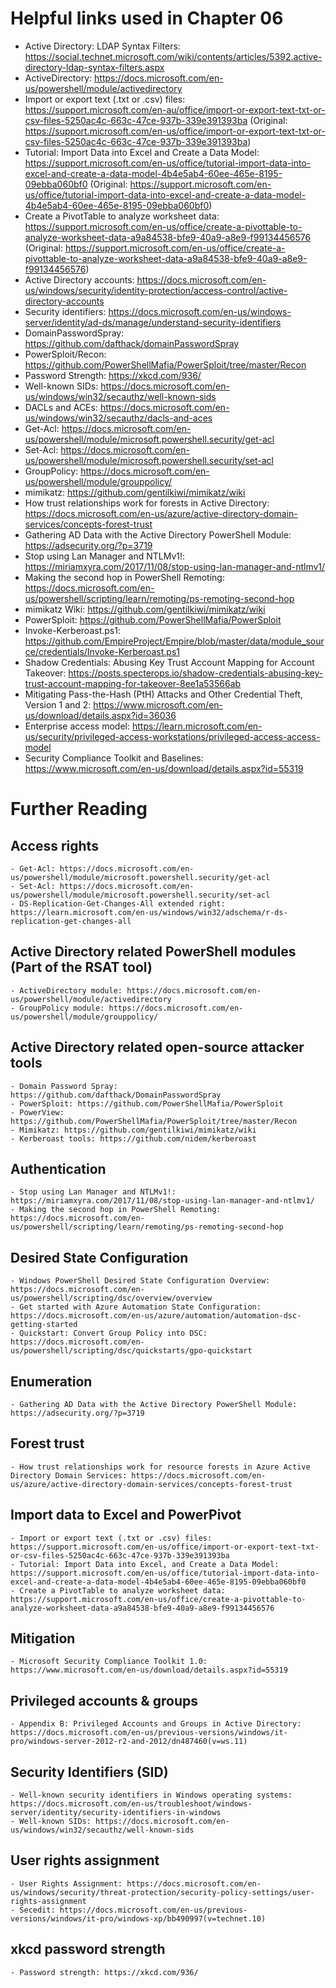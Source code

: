 # Helpful links used in Chapter 06
- Active Directory: LDAP Syntax Filters: https://social.technet.microsoft.com/wiki/contents/articles/5392.active-directory-ldap-syntax-filters.aspx
- ActiveDirectory: https://docs.microsoft.com/en-us/powershell/module/activedirectory
- Import or export text (.txt or .csv) files: https://support.microsoft.com/en-au/office/import-or-export-text-txt-or-csv-files-5250ac4c-663c-47ce-937b-339e391393ba (Original: https://support.microsoft.com/en-us/office/import-or-export-text-txt-or-csv-files-5250ac4c-663c-47ce-937b-339e391393ba)
- Tutorial: Import Data into Excel and Create a Data Model: https://support.microsoft.com/en-us/office/tutorial-import-data-into-excel-and-create-a-data-model-4b4e5ab4-60ee-465e-8195-09ebba060bf0 (Original: https://support.microsoft.com/en-us/office/tutorial-import-data-into-excel-and-create-a-data-model-4b4e5ab4-60ee-465e-8195-09ebba060bf0)
- Create a PivotTable to analyze worksheet data: https://support.microsoft.com/en-us/office/create-a-pivottable-to-analyze-worksheet-data-a9a84538-bfe9-40a9-a8e9-f99134456576 (Original: https://support.microsoft.com/en-us/office/create-a-pivottable-to-analyze-worksheet-data-a9a84538-bfe9-40a9-a8e9-f99134456576)
- Active Directory accounts: https://docs.microsoft.com/en-us/windows/security/identity-protection/access-control/active-directory-accounts
- Security identifiers: https://docs.microsoft.com/en-us/windows-server/identity/ad-ds/manage/understand-security-identifiers
- DomainPasswordSpray: https://github.com/dafthack/domainPasswordSpray
- PowerSploit/Recon: https://github.com/PowerShellMafia/PowerSploit/tree/master/Recon
- Password Strength: https://xkcd.com/936/
- Well-known SIDs: https://docs.microsoft.com/en-us/windows/win32/secauthz/well-known-sids
- DACLs and ACEs: https://docs.microsoft.com/en-us/windows/win32/secauthz/dacls-and-aces
- Get-Acl: https://docs.microsoft.com/en-us/powershell/module/microsoft.powershell.security/get-acl
- Set-Acl: https://docs.microsoft.com/en-us/powershell/module/microsoft.powershell.security/set-acl
- GroupPolicy: https://docs.microsoft.com/en-us/powershell/module/grouppolicy/
- mimikatz: https://github.com/gentilkiwi/mimikatz/wiki
- How trust relationships work for forests in Active Directory: https://docs.microsoft.com/en-us/azure/active-directory-domain-services/concepts-forest-trust
- Gathering AD Data with the Active Directory PowerShell Module: https://adsecurity.org/?p=3719
- Stop using Lan Manager and NTLMv1!: https://miriamxyra.com/2017/11/08/stop-using-lan-manager-and-ntlmv1/
- Making the second hop in PowerShell Remoting: https://docs.microsoft.com/en-us/powershell/scripting/learn/remoting/ps-remoting-second-hop
- mimikatz Wiki: https://github.com/gentilkiwi/mimikatz/wiki
- PowerSploit: https://github.com/PowerShellMafia/PowerSploit
- Invoke-Kerberoast.ps1: https://github.com/EmpireProject/Empire/blob/master/data/module_source/credentials/Invoke-Kerberoast.ps1
- Shadow Credentials: Abusing Key Trust Account Mapping for Account Takeover: https://posts.specterops.io/shadow-credentials-abusing-key-trust-account-mapping-for-takeover-8ee1a53566ab
- Mitigating Pass-the-Hash (PtH) Attacks and Other Credential Theft, Version 1 and 2: https://www.microsoft.com/en-us/download/details.aspx?id=36036
- Enterprise access model: https://learn.microsoft.com/en-us/security/privileged-access-workstations/privileged-access-access-model
- Security Compliance Toolkit and Baselines: https://www.microsoft.com/en-us/download/details.aspx?id=55319

# Further Reading
## Access rights
    - Get-Acl: https://docs.microsoft.com/en-us/powershell/module/microsoft.powershell.security/get-acl
    - Set-Acl: https://docs.microsoft.com/en-us/powershell/module/microsoft.powershell.security/set-acl
    - DS-Replication-Get-Changes-All extended right: https://learn.microsoft.com/en-us/windows/win32/adschema/r-ds-replication-get-changes-all
## Active Directory related PowerShell modules (Part of the RSAT tool)
    - ActiveDirectory module: https://docs.microsoft.com/en-us/powershell/module/activedirectory
    - GroupPolicy module: https://docs.microsoft.com/en-us/powershell/module/grouppolicy/
## Active Directory related open-source attacker tools
    - Domain Password Spray: https://github.com/dafthack/DomainPasswordSpray
    - PowerSploit: https://github.com/PowerShellMafia/PowerSploit
    - PowerView: https://github.com/PowerShellMafia/PowerSploit/tree/master/Recon
    - Mimikatz: https://github.com/gentilkiwi/mimikatz/wiki
    - Kerberoast tools: https://github.com/nidem/kerberoast
## Authentication
    - Stop using Lan Manager and NTLMv1!: https://miriamxyra.com/2017/11/08/stop-using-lan-manager-and-ntlmv1/
    - Making the second hop in PowerShell Remoting: https://docs.microsoft.com/en-us/powershell/scripting/learn/remoting/ps-remoting-second-hop
## Desired State Configuration
    - Windows PowerShell Desired State Configuration Overview: https://docs.microsoft.com/en-us/powershell/scripting/dsc/overview/overview
    - Get started with Azure Automation State Configuration: https://docs.microsoft.com/en-us/azure/automation/automation-dsc-getting-started
    - Quickstart: Convert Group Policy into DSC: https://docs.microsoft.com/en-us/powershell/scripting/dsc/quickstarts/gpo-quickstart
## Enumeration
    - Gathering AD Data with the Active Directory PowerShell Module: https://adsecurity.org/?p=3719
## Forest trust
    - How trust relationships work for resource forests in Azure Active Directory Domain Services: https://docs.microsoft.com/en-us/azure/active-directory-domain-services/concepts-forest-trust
## Import data to Excel and PowerPivot
    - Import or export text (.txt or .csv) files: https://support.microsoft.com/en-us/office/import-or-export-text-txt-or-csv-files-5250ac4c-663c-47ce-937b-339e391393ba
    - Tutorial: Import Data into Excel, and Create a Data Model: https://support.microsoft.com/en-us/office/tutorial-import-data-into-excel-and-create-a-data-model-4b4e5ab4-60ee-465e-8195-09ebba060bf0
    - Create a PivotTable to analyze worksheet data: https://support.microsoft.com/en-us/office/create-a-pivottable-to-analyze-worksheet-data-a9a84538-bfe9-40a9-a8e9-f99134456576
## Mitigation
    - Microsoft Security Compliance Toolkit 1.0: https://www.microsoft.com/en-us/download/details.aspx?id=55319
## Privileged accounts & groups
    - Appendix B: Privileged Accounts and Groups in Active Directory: https://docs.microsoft.com/en-us/previous-versions/windows/it-pro/windows-server-2012-r2-and-2012/dn487460(v=ws.11)
## Security Identifiers (SID)
    - Well-known security identifiers in Windows operating systems: https://docs.microsoft.com/en-us/troubleshoot/windows-server/identity/security-identifiers-in-windows
    - Well-known SIDs: https://docs.microsoft.com/en-us/windows/win32/secauthz/well-known-sids
## User rights assignment
    - User Rights Assignment: https://docs.microsoft.com/en-us/windows/security/threat-protection/security-policy-settings/user-rights-assignment
    - Secedit: https://docs.microsoft.com/en-us/previous-versions/windows/it-pro/windows-xp/bb490997(v=technet.10)
## xkcd password strength
    - Password strength: https://xkcd.com/936/